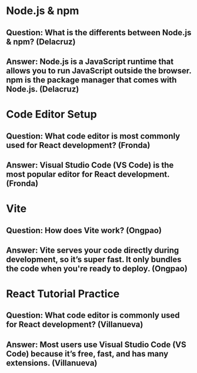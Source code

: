 # Node.js & npm

## Question: What is the differents between Node.js & npm? (Delacruz) 

## Answer: Node.js is a JavaScript runtime that allows you to run JavaScript outside the browser. npm is the package manager that comes with Node.js. (Delacruz)




# Code Editor Setup

## Question: What code editor is most commonly used for React development? (Fronda)

## Answer: Visual Studio Code (VS Code) is the most popular editor for React development. (Fronda)




# Vite

## Question: How does Vite work? (Ongpao)

## Answer: Vite serves your code directly during development, so it’s super fast. It only bundles the code when you're ready to deploy. (Ongpao)




# React Tutorial Practice

## Question: What code editor is commonly used for React development? (Villanueva)

## Answer: Most users use Visual Studio Code (VS Code) because it’s free, fast, and has many extensions. (Villanueva)
